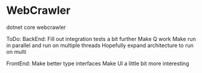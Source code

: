 # WebCrawler
dotnet core webcrawler


ToDo:
  BackEnd:
    Fill out integration tests a bit further
    Make Q work
    Make run in parallel and run on multiple threads
    Hopefully expand architecture to run on multi
  
  FrontEnd: 
    Make better type interfaces
    Make UI a little bit more interesting
    

